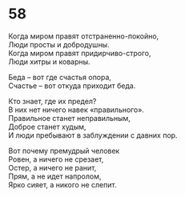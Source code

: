 # 58

Когда миром правят отстраненно-покойно,</br>
Люди просты и добродушны.</br>
Когда миром правят придирчиво-строго,</br>
Люди хитры и коварны.</br>

Беда – вот где счастья опора,</br>
Счастье – вот откуда приходит беда.</br>

Кто знает, где их предел?</br>
В них нет ничего навек «правильного».</br>
Правильное станет неправильным,</br>
Доброе станет худым,</br>
И люди пребывают в заблуждении с давних пор.</br>

Вот почему премудрый человек</br>
Ровен, а ничего не срезает,</br>
Остер, а ничего не ранит,</br>
Прям, а не идет напролом,</br>
Ярко сияет, а никого не слепит.</br>